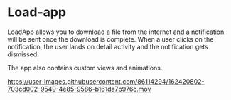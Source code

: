# Load-app

LoadApp allows you to download a file from the internet and a notification will be sent once the download is complete. 
When a user clicks on the notification, the user lands on detail activity and the notification gets dismissed.

The app also contains custom views and animations.

https://user-images.githubusercontent.com/86114294/162420802-703cd002-9549-4e85-9586-b161da7b976c.mov

